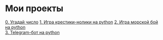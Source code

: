 # Мои проекты
 
[0. Угадай число](https://github.com/EvgenyRomanov/home_task_mod8_9.1)
[1. Игра крестики-нолики на python](https://github.com/EvgenyRomanov/home_task_B5.6)
[2. Игра морской бой на python](https://github.com/EvgenyRomanov/home_task_C2.5)  
[3. Telegram-бот на python](https://github.com/EvgenyRomanov/home_task_c5.6)  

